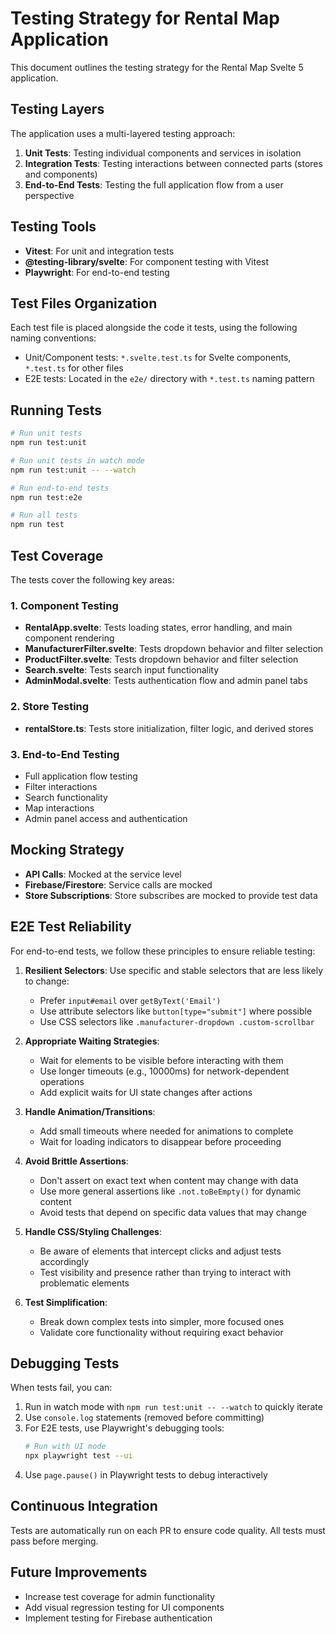 # Testing Strategy for Rental Map Application

This document outlines the testing strategy for the Rental Map Svelte 5 application.

## Testing Layers

The application uses a multi-layered testing approach:

1. **Unit Tests**: Testing individual components and services in isolation
2. **Integration Tests**: Testing interactions between connected parts (stores and components)
3. **End-to-End Tests**: Testing the full application flow from a user perspective

## Testing Tools

- **Vitest**: For unit and integration tests
- **@testing-library/svelte**: For component testing with Vitest
- **Playwright**: For end-to-end testing

## Test Files Organization

Each test file is placed alongside the code it tests, using the following naming conventions:

- Unit/Component tests: `*.svelte.test.ts` for Svelte components, `*.test.ts` for other files
- E2E tests: Located in the `e2e/` directory with `*.test.ts` naming pattern

## Running Tests

```bash
# Run unit tests
npm run test:unit

# Run unit tests in watch mode
npm run test:unit -- --watch

# Run end-to-end tests
npm run test:e2e

# Run all tests
npm run test
```

## Test Coverage

The tests cover the following key areas:

### 1. Component Testing

- **RentalApp.svelte**: Tests loading states, error handling, and main component rendering
- **ManufacturerFilter.svelte**: Tests dropdown behavior and filter selection
- **ProductFilter.svelte**: Tests dropdown behavior and filter selection
- **Search.svelte**: Tests search input functionality
- **AdminModal.svelte**: Tests authentication flow and admin panel tabs

### 2. Store Testing

- **rentalStore.ts**: Tests store initialization, filter logic, and derived stores

### 3. End-to-End Testing

- Full application flow testing
- Filter interactions
- Search functionality
- Map interactions
- Admin panel access and authentication

## Mocking Strategy

- **API Calls**: Mocked at the service level
- **Firebase/Firestore**: Service calls are mocked
- **Store Subscriptions**: Store subscribes are mocked to provide test data

## E2E Test Reliability

For end-to-end tests, we follow these principles to ensure reliable testing:

1. **Resilient Selectors**: Use specific and stable selectors that are less likely to change:
   - Prefer `input#email` over `getByText('Email')`
   - Use attribute selectors like `button[type="submit"]` where possible
   - Use CSS selectors like `.manufacturer-dropdown .custom-scrollbar`

2. **Appropriate Waiting Strategies**:
   - Wait for elements to be visible before interacting with them
   - Use longer timeouts (e.g., 10000ms) for network-dependent operations
   - Add explicit waits for UI state changes after actions

3. **Handle Animation/Transitions**:
   - Add small timeouts where needed for animations to complete
   - Wait for loading indicators to disappear before proceeding

4. **Avoid Brittle Assertions**:
   - Don't assert on exact text when content may change with data
   - Use more general assertions like `.not.toBeEmpty()` for dynamic content
   - Avoid tests that depend on specific data values that may change

5. **Handle CSS/Styling Challenges**:
   - Be aware of elements that intercept clicks and adjust tests accordingly
   - Test visibility and presence rather than trying to interact with problematic elements

6. **Test Simplification**:
   - Break down complex tests into simpler, more focused ones
   - Validate core functionality without requiring exact behavior

## Debugging Tests

When tests fail, you can:

1. Run in watch mode with `npm run test:unit -- --watch` to quickly iterate
2. Use `console.log` statements (removed before committing)
3. For E2E tests, use Playwright's debugging tools:
   ```bash
   # Run with UI mode
   npx playwright test --ui
   ```
4. Use `page.pause()` in Playwright tests to debug interactively

## Continuous Integration

Tests are automatically run on each PR to ensure code quality. All tests must pass before merging.

## Future Improvements

- Increase test coverage for admin functionality
- Add visual regression testing for UI components
- Implement testing for Firebase authentication 